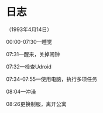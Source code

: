 # 日志





（1993年4月14日）

00:00-07:30—睡觉

07:31—醒来，关掉闹钟

07:32—检查Udroid

07:34-07:55—使用电脑，执行多项任务

08:04—冲澡

08:26更换制服，离开公寓



